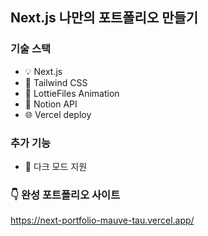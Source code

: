 ## Next.js 나만의 포트폴리오 만들기

### 기술 스택
- 💡 Next.js
- 🎨 Tailwind CSS
- 👾 LottieFiles Animation
- 📝 Notion API
- 🌐 Vercel deploy

### 추가 기능
- 🌙 다크 모드 지원

### 👇 완성 포트폴리오 사이트
https://next-portfolio-mauve-tau.vercel.app/

